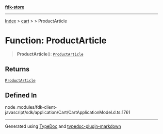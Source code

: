 [**fdk-store**](../../../README.md)
***

[Index](../../../API.md) > [cart](../../README.md) > [<internal>](../README.md) > ProductArticle

# Function: ProductArticle

> **ProductArticle**(): [`ProductArticle`](../type-aliases/type-alias.ProductArticle.md)

## Returns

[`ProductArticle`](../type-aliases/type-alias.ProductArticle.md)

## Defined In

node\_modules/fdk-client-javascript/sdk/application/Cart/CartApplicationModel.d.ts:1761

***
Generated using [TypeDoc](https://typedoc.org/) and [typedoc-plugin-markdown](https://www.npmjs.com/package/typedoc-plugin-markdown)
